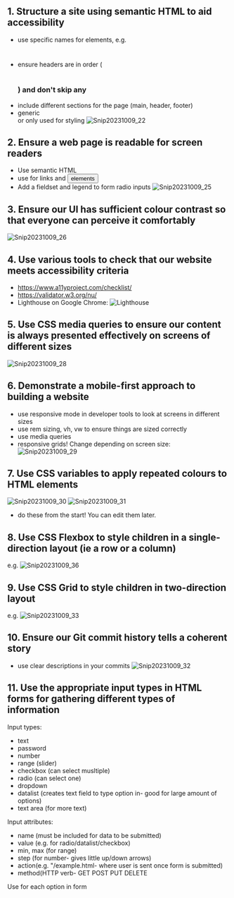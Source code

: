 ## 1. Structure a site using semantic HTML to aid accessibility
- use specific names for elements, e.g. <h1> <section> <article>
- ensure headers are in order (<h1> <h2> <h3>) and don't skip any
- include different sections for the page (main, header, footer)
- generic <div> or <span> only used for styling
![Snip20231009_22](https://github.com/FAC29A/Frans-portfolio-of-learning/assets/124707247/3bd170df-b510-49e8-9482-b4ba90a3df60)

## 2. Ensure a web page is readable for screen readers
- Use semantic HTML
- use <a> for links and <button> elements
- Add a fieldset and legend to form radio inputs
![Snip20231009_25](https://github.com/FAC29A/Frans-portfolio-of-learning/assets/124707247/96e7d3a5-0c27-4786-91df-25ecdc68b453)

## 3. Ensure our UI has sufficient colour contrast so that everyone can perceive it comfortably
![Snip20231009_26](https://github.com/FAC29A/Frans-portfolio-of-learning/assets/124707247/e037b200-5fae-42e6-abf3-83d0a9d9c91e)

## 4. Use various tools to check that our website meets accessibility criteria
- https://www.a11yproject.com/checklist/
- https://validator.w3.org/nu/
- Lighthouse on Google Chrome:
![Lighthouse](https://github.com/FAC29A/Frans-portfolio-of-learning/assets/124707247/24e8a1c1-0da9-4fc9-a73b-124cc297db92)

## 5. Use CSS media queries to ensure our content is always presented effectively on screens of different sizes
![Snip20231009_28](https://github.com/FAC29A/Frans-portfolio-of-learning/assets/124707247/5f2f2654-dcab-4281-924a-600dd62fe874)

## 6. Demonstrate a mobile-first approach to building a website
- use responsive mode in developer tools to look at screens in different sizes
- use rem sizing, vh, vw to ensure things are sized correctly
- use media queries
- responsive grids! Change depending on screen size:
![Snip20231009_29](https://github.com/FAC29A/Frans-portfolio-of-learning/assets/124707247/d59a3466-84c9-4ec4-b153-cc9a0948f996)

## 7. Use CSS variables to apply repeated colours to HTML elements
![Snip20231009_30](https://github.com/FAC29A/Frans-portfolio-of-learning/assets/124707247/577a4e1c-7bf6-45d9-872a-b170b8e6c86c)
![Snip20231009_31](https://github.com/FAC29A/Frans-portfolio-of-learning/assets/124707247/670b0cd4-3a30-4a29-bde5-970964d385df)
- do these from the start! You can edit them later.

## 8. Use CSS Flexbox to style children in a single-direction layout (ie a row or a column)
e.g.
![Snip20231009_36](https://github.com/FAC29A/Frans-portfolio-of-learning/assets/124707247/6f54e1d9-a41d-42f2-853c-b5d7163a2b04)

## 9. Use CSS Grid to style children in two-direction layout
e.g.
![Snip20231009_33](https://github.com/FAC29A/Frans-portfolio-of-learning/assets/124707247/24b08d72-c3f0-4f19-b78a-5e2a462fce49)

## 10. Ensure our Git commit history tells a coherent story
- use clear descriptions in your commits
![Snip20231009_32](https://github.com/FAC29A/Frans-portfolio-of-learning/assets/124707247/df2b792f-11d2-4b4f-904f-1456100fb825)

## 11. Use the appropriate input types in HTML forms for gathering different types of information
Input types:
- text
- password
- number
- range (slider)
- checkbox (can select musltiple)
- radio (can select one)
- dropdown
- datalist (creates text field to type option in- good for large amount of options)
- text area (for more text)

Input attributes:
- name (must be included for data to be submitted)
- value (e.g. for radio/datalist/checkbox)
- min, max (for range)
- step (for number- gives little up/down arrows)
- action(e.g. "/example.html- where user is sent once form is submitted)
- method(HTTP verb- GET POST PUT DELETE

Use <label> for each option in form
